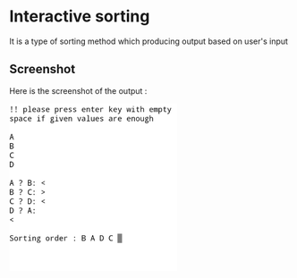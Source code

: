 # Interactive sorting
It is a type of sorting method which producing output based on user's input 


## Screenshot
Here is the screenshot of the output :

<div>
  <img src="screenshot.jpg" height="300" width="300">
</div>
